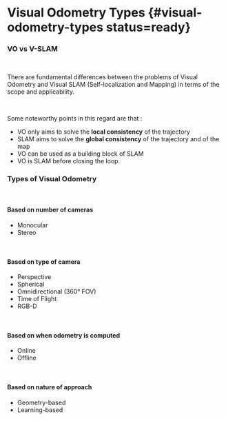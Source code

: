 # Visual Odometry Types {#visual-odometry-types status=ready}

### VO vs V-SLAM

<br/>

There are fundamental differences between the problems of Visual Odometry and Visual SLAM (Self-localization and Mapping) in terms of the scope and applicability.

<br/>

Some noteworthy points in this regard are that :
<br/>

  * VO only aims to solve the **local consistency** of the trajectory
  * SLAM aims to solve the **global consistency** of the trajectory and of the map
  * VO can be used as a building block of SLAM
  * VO is SLAM before closing the loop.

### Types of Visual Odometry

<br/>

#### Based on number of cameras  
* Monocular
* Stereo

<br/>

#### Based on type of camera
* Perspective
* Spherical
* Omnidirectional (360° FOV)
* Time of Flight
* RGB-D

<br/>

#### Based on when odometry is computed  
* Online
* Offline

<br/>

#### Based on nature of approach
* Geometry-based
* Learning-based

